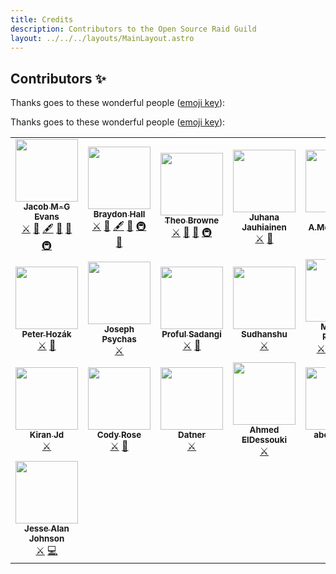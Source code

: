 ```yaml
---
title: Credits
description: Contributors to the Open Source Raid Guild
layout: ../../../layouts/MainLayout.astro
---
```


## Contributors ✨

Thanks goes to these wonderful people ([emoji key](https://allcontributors.org/docs/en/emoji-key)):

Thanks goes to these wonderful people ([emoji key](https://allcontributors.org/docs/en/emoji-key)):

<!-- ALL-CONTRIBUTORS-LIST:START - Do not remove or modify this section -->
<!-- prettier-ignore-start -->
<!-- markdownlint-disable -->
<table>
  <tr>
    <td align="center"><a href="https://twitter.com/JacobMGEvans"><img src="https://avatars1.githubusercontent.com/u/27247160?v=4?s=100" width="100px;" alt=""/><br /><sub><b>Jacob M-G Evans</b></sub></a><br /><a href="#raids-crossed_swords" title="OSRG Guild Member">⚔</a> <a href="#ideas-JacobMGEvans" title="Ideas, Planning, & Feedback">🤔</a> <a href="#content-JacobMGEvans" title="Content">🖋</a> <a href="https://github.com/OpenSourceRaidGuild/tutorial-quest/commits?author=JacobMGEvans" title="Documentation">📖</a> <a href="https://github.com/OpenSourceRaidGuild/tutorial-quest/issues?q=author%3AJacobMGEvans" title="Bug reports">🐛</a> <a href="#infra-JacobMGEvans" title="Infrastructure (Hosting, Build-Tools, etc)">🚇</a></td>
    <td align="center"><a href="https://github.com/nobrayner"><img src="https://avatars2.githubusercontent.com/u/40751395?v=4?s=100" width="100px;" alt=""/><br /><sub><b>Braydon Hall</b></sub></a><br /><a href="#raids-crossed_swords" title="OSRG Guild Member">⚔</a> <a href="#ideas-nobrayner" title="Ideas, Planning, & Feedback">🤔</a> <a href="#content-nobrayner" title="Content">🖋</a> <a href="https://github.com/OpenSourceRaidGuild/tutorial-quest/commits?author=nobrayner" title="Documentation">📖</a> <a href="#infra-nobrayner" title="Infrastructure (Hosting, Build-Tools, etc)">🚇</a> <a href="#tool-nobrayner" title="Tools">🔧</a></td>
    <td align="center"><a href="https://github.com/TheoBr"><img src="https://avatars.githubusercontent.com/u/6751787?v=4?s=100" width="100px;" alt=""/><br /><sub><b>Theo Browne</b></sub></a><br /><a href="#raids-crossed_swords" title="OSRG Guild Member">⚔</a> <a href="#ideas-TheoBr" title="Ideas, Planning, & Feedback">🤔</a> <a href="https://github.com/OpenSourceRaidGuild/tutorial-quest/commits?author=TheoBr" title="Documentation">📖</a> <a href="#infra-TheoBr" title="Infrastructure (Hosting, Build-Tools, etc)">🚇</a></td>
    <td align="center"><a href="https://github.com/juhanakristian"><img src="https://avatars1.githubusercontent.com/u/544386?v=4?s=100" width="100px;" alt=""/><br /><sub><b>Juhana Jauhiainen</b></sub></a><br /><a href="#raids-crossed_swords" title="OSRG Guild Member">⚔</a> <a href="#ideas-juhanakristian" title="Ideas, Planning, & Feedback">🤔</a></td>
    <td align="center"><a href="https://github.com/merodiro"><img src="https://avatars1.githubusercontent.com/u/17033502?v=4?s=100" width="100px;" alt=""/><br /><sub><b>Amr A.Mohammed</b></sub></a><br /><a href="#raids-crossed_swords" title="OSRG Guild Member">⚔</a> <a href="#ideas-merodiro" title="Ideas, Planning, & Feedback">🤔</a></td>
    <td align="center"><a href="https://tigerabrodi.dev/"><img src="https://avatars1.githubusercontent.com/u/49603590?v=4?s=100" width="100px;" alt=""/><br /><sub><b>Tiger Abrodi</b></sub></a><br /><a href="#raids-crossed_swords" title="OSRG Guild Member">⚔</a> <a href="#ideas-tigerabrodi" title="Ideas, Planning, & Feedback">🤔</a></td>
    <td align="center"><a href="https://github.com/marcosvega91"><img src="https://avatars2.githubusercontent.com/u/5365582?v=4?s=100" width="100px;" alt=""/><br /><sub><b>Marco Moretti</b></sub></a><br /><a href="#raids-crossed_swords" title="OSRG Guild Member">⚔</a></td>
  </tr>
  <tr>
    <td align="center"><a href="http://peter.hozak.info/"><img src="https://avatars0.githubusercontent.com/u/1087670?v=4?s=100" width="100px;" alt=""/><br /><sub><b>Peter Hozák</b></sub></a><br /><a href="#raids-crossed_swords" title="OSRG Guild Member">⚔</a> <a href="#ideas-Aprillion" title="Ideas, Planning, & Feedback">🤔</a></td>
    <td align="center"><a href="https://github.com/TheGallery"><img src="https://avatars1.githubusercontent.com/u/3214876?v=4?s=100" width="100px;" alt=""/><br /><sub><b>Joseph Psychas</b></sub></a><br /><a href="#raids-crossed_swords" title="OSRG Guild Member">⚔</a></td>
    <td align="center"><a href="https://github.com/proful"><img src="https://avatars2.githubusercontent.com/u/354596?v=4?s=100" width="100px;" alt=""/><br /><sub><b>Proful Sadangi</b></sub></a><br /><a href="#raids-crossed_swords" title="OSRG Guild Member">⚔</a> <a href="#ideas-proful" title="Ideas, Planning, & Feedback">🤔</a></td>
    <td align="center"><a href="https://github.com/tsuki42"><img src="https://avatars2.githubusercontent.com/u/22864071?v=4?s=100" width="100px;" alt=""/><br /><sub><b>Sudhanshu</b></sub></a><br /><a href="#raids-crossed_swords" title="OSRG Guild Member">⚔</a></td>
    <td align="center"><a href="https://github.com/mpeyper"><img src="https://avatars0.githubusercontent.com/u/23029903?v=4?s=100" width="100px;" alt=""/><br /><sub><b>Michael Peyper</b></sub></a><br /><a href="#raids-crossed_swords" title="OSRG Guild Member">⚔</a> <a href="#ideas-mpeyper" title="Ideas, Planning, & Feedback">🤔</a> <a href="#infra-mpeyper" title="Infrastructure (Hosting, Build-Tools, etc)">🚇</a> <a href="#tool-mpeyper" title="Tools">🔧</a></td>
    <td align="center"><a href="https://github.com/emma-r-slight"><img src="https://avatars0.githubusercontent.com/u/60733989?v=4?s=100" width="100px;" alt=""/><br /><sub><b>Emma </b></sub></a><br /><a href="#raids-crossed_swords" title="OSRG Guild Member">⚔</a> <a href="#ideas-emma-r-slight" title="Ideas, Planning, & Feedback">🤔</a></td>
    <td align="center"><a href="https://twitter.com/ZiedTouibi"><img src="https://avatars3.githubusercontent.com/u/15978090?v=4?s=100" width="100px;" alt=""/><br /><sub><b>Zied.Touibi</b></sub></a><br /><a href="#raids-crossed_swords" title="OSRG Guild Member">⚔</a> <a href="#ideas-ziedtouibi" title="Ideas, Planning, & Feedback">🤔</a> <a href="#design-ziedtouibi" title="Design">🎨</a></td>
  </tr>
  <tr>
    <td align="center"><a href="https://github.com/kiranjd"><img src="https://avatars2.githubusercontent.com/u/25822851?v=4?s=100" width="100px;" alt=""/><br /><sub><b>Kiran Jd</b></sub></a><br /><a href="#raids-crossed_swords" title="OSRG Guild Member">⚔</a></td>
    <td align="center"><a href="https://github.com/codyarose"><img src="https://avatars1.githubusercontent.com/u/35306025?v=4?s=100" width="100px;" alt=""/><br /><sub><b>Cody Rose</b></sub></a><br /><a href="#raids-crossed_swords" title="OSRG Guild Member">⚔</a> <a href="#ideas-codyarose" title="Ideas, Planning, & Feedback">🤔</a></td>
    <td align="center"><a href="https://github.com/datner"><img src="https://avatars.githubusercontent.com/u/22598347?v=4?s=100" width="100px;" alt=""/><br /><sub><b>Datner</b></sub></a><br /><a href="#raids-crossed_swords" title="OSRG Guild Member">⚔</a></td>
    <td align="center"><a href="https://ahmedeldessouki-a7488.firebaseapp.com/"><img src="https://avatars.githubusercontent.com/u/44158955?v=4?s=100" width="100px;" alt=""/><br /><sub><b>Ahmed ElDessouki</b></sub></a><br /><a href="#raids-crossed_swords" title="OSRG Guild Member">⚔</a></td>
    <td align="center"><a href="https://github.com/abeprincec"><img src="https://avatars.githubusercontent.com/u/16880975?v=4?s=100" width="100px;" alt=""/><br /><sub><b>abeprincec</b></sub></a><br /><a href="#raids-crossed_swords" title="OSRG Guild Member">⚔</a></td>
    <td align="center"><a href="https://github.com/MohitPopli"><img src="https://avatars.githubusercontent.com/u/17976072?v=4?s=100" width="100px;" alt=""/><br /><sub><b>Mohit</b></sub></a><br /><a href="#ideas-MohitPopli" title="Ideas, Planning, & Feedback">🤔</a> <a href="#raids-crossed_swords" title="OSRG Guild Member">⚔</a></td>
    <td align="center"><a href="https://www.linkedin.com/in/ypazevedo/"><img src="https://avatars.githubusercontent.com/u/56167866?v=4?s=100" width="100px;" alt=""/><br /><sub><b>Yago Pereira Azevedo</b></sub></a><br /><a href="#ideas-YPAzevedo" title="Ideas, Planning, & Feedback">🤔</a> <a href="#raids-crossed_swords" title="OSRG Guild Member">⚔</a></td>
  </tr>
  <tr>
    <td align="center"><a href="https://github.com/johnson-jesse"><img src="https://avatars.githubusercontent.com/u/10335064?v=4?s=100" width="100px;" alt=""/><br /><sub><b>Jesse Alan Johnson</b></sub></a><br /><a href="#raids-crossed_swords" title="OSRG Guild Member">⚔</a> <a href="https://github.com/OpenSourceRaidGuild/tutorial-quest/commits?author=johnson-jesse" title="Code">💻</a></td>
  </tr>
</table>

<!-- markdownlint-restore -->
<!-- prettier-ignore-end -->

<!-- ALL-CONTRIBUTORS-LIST:END -->
